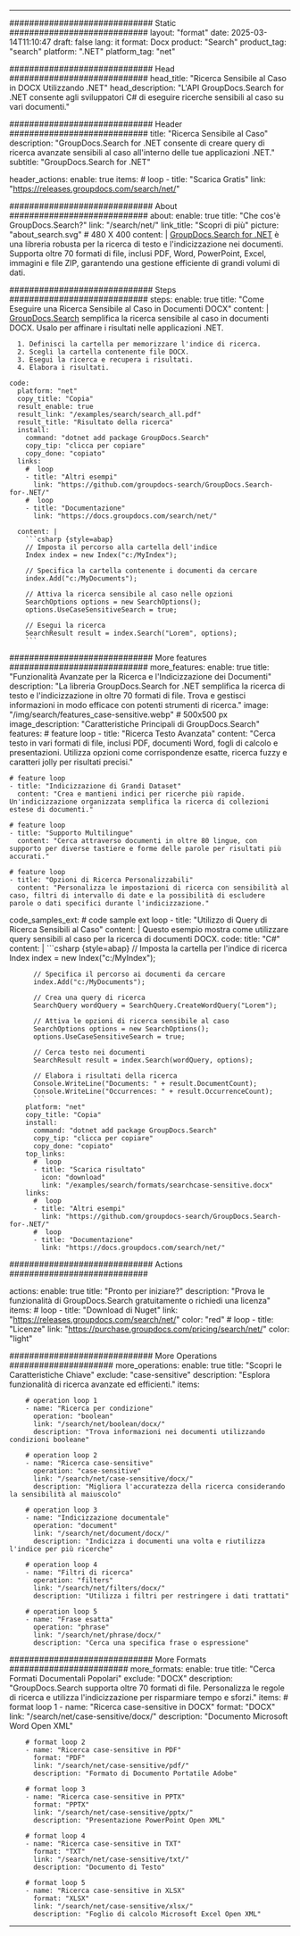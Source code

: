 
---
############################# Static ############################
layout: "format"
date:  2025-03-14T11:10:47
draft: false
lang: it
format: Docx
product: "Search"
product_tag: "search"
platform: ".NET"
platform_tag: "net"

############################# Head ############################
head_title: "Ricerca Sensibile al Caso in DOCX Utilizzando .NET"
head_description: "L'API GroupDocs.Search for .NET consente agli sviluppatori C# di eseguire ricerche sensibili al caso su vari documenti."

############################# Header ############################
title: "Ricerca Sensibile al Caso" 
description: "GroupDocs.Search for .NET consente di creare query di ricerca avanzate sensibili al caso all'interno delle tue applicazioni .NET."
subtitle: "GroupDocs.Search for .NET" 

header_actions:
  enable: true
  items:
    #  loop
    - title: "Scarica Gratis"
      link: "https://releases.groupdocs.com/search/net/"
      
############################# About ############################
about:
    enable: true
    title: "Che cos'è GroupDocs.Search?"
    link: "/search/net/"
    link_title: "Scopri di più"
    picture: "about_search.svg" # 480 X 400
    content: |
       [GroupDocs.Search for .NET](/search/net/) è una libreria robusta per la ricerca di testo e l'indicizzazione nei documenti. Supporta oltre 70 formati di file, inclusi PDF, Word, PowerPoint, Excel, immagini e file ZIP, garantendo una gestione efficiente di grandi volumi di dati.

############################# Steps ############################
steps:
    enable: true
    title: "Come Eseguire una Ricerca Sensibile al Caso in Documenti DOCX"
    content: |
      [GroupDocs.Search](/search/net/) semplifica la ricerca sensibile al caso in documenti DOCX. Usalo per affinare i risultati nelle applicazioni .NET.
      
      1. Definisci la cartella per memorizzare l'indice di ricerca.
      2. Scegli la cartella contenente file DOCX.
      3. Esegui la ricerca e recupera i risultati.
      4. Elabora i risultati.
   
    code:
      platform: "net"
      copy_title: "Copia"
      result_enable: true
      result_link: "/examples/search/search_all.pdf"
      result_title: "Risultato della ricerca"
      install:
        command: "dotnet add package GroupDocs.Search"
        copy_tip: "clicca per copiare"
        copy_done: "copiato"
      links:
        #  loop
        - title: "Altri esempi"
          link: "https://github.com/groupdocs-search/GroupDocs.Search-for-.NET/"
        #  loop
        - title: "Documentazione"
          link: "https://docs.groupdocs.com/search/net/"
          
      content: |
        ```csharp {style=abap}
        // Imposta il percorso alla cartella dell'indice
        Index index = new Index("c:/MyIndex");

        // Specifica la cartella contenente i documenti da cercare
        index.Add("c:/MyDocuments");

        // Attiva la ricerca sensibile al caso nelle opzioni
        SearchOptions options = new SearchOptions();
        options.UseCaseSensitiveSearch = true;

        // Esegui la ricerca
        SearchResult result = index.Search("Lorem", options);
        ```            

############################# More features ############################
more_features:
  enable: true
  title: "Funzionalità Avanzate per la Ricerca e l'Indicizzazione dei Documenti"
  description: "La libreria GroupDocs.Search for .NET semplifica la ricerca di testo e l'indicizzazione in oltre 70 formati di file. Trova e gestisci informazioni in modo efficace con potenti strumenti di ricerca."
  image: "/img/search/features_case-sensitive.webp" # 500x500 px
  image_description: "Caratteristiche Principali di GroupDocs.Search"
  features:
    # feature loop
    - title: "Ricerca Testo Avanzata"
      content: "Cerca testo in vari formati di file, inclusi PDF, documenti Word, fogli di calcolo e presentazioni. Utilizza opzioni come corrispondenze esatte, ricerca fuzzy e caratteri jolly per risultati precisi."

    # feature loop
    - title: "Indicizzazione di Grandi Dataset"
      content: "Crea e mantieni indici per ricerche più rapide. Un'indicizzazione organizzata semplifica la ricerca di collezioni estese di documenti."

    # feature loop
    - title: "Supporto Multilingue"
      content: "Cerca attraverso documenti in oltre 80 lingue, con supporto per diverse tastiere e forme delle parole per risultati più accurati."

    # feature loop
    - title: "Opzioni di Ricerca Personalizzabili"
      content: "Personalizza le impostazioni di ricerca con sensibilità al caso, filtri di intervallo di date e la possibilità di escludere parole o dati specifici durante l'indicizzazione."
      
  code_samples_ext:
    # code sample ext loop
    - title: "Utilizzo di Query di Ricerca Sensibili al Caso"
      content: |
        Questo esempio mostra come utilizzare query sensibili al caso per la ricerca di documenti DOCX.
      code:
        title: "C#"
        content: |
          ```csharp {style=abap}
          // Imposta la cartella per l'indice di ricerca
          Index index = new Index("c:/MyIndex");
              
          // Specifica il percorso ai documenti da cercare
          index.Add("c:/MyDocuments");

          // Crea una query di ricerca
          SearchQuery wordQuery = SearchQuery.CreateWordQuery("Lorem");

          // Attiva le opzioni di ricerca sensibile al caso
          SearchOptions options = new SearchOptions();
          options.UseCaseSensitiveSearch = true;

          // Cerca testo nei documenti
          SearchResult result = index.Search(wordQuery, options);
          
          // Elabora i risultati della ricerca
          Console.WriteLine("Documents: " + result.DocumentCount);
          Console.WriteLine("Occurrences: " + result.OccurrenceCount);
          ```
        platform: "net"
        copy_title: "Copia"
        install:
          command: "dotnet add package GroupDocs.Search"
          copy_tip: "clicca per copiare"
          copy_done: "copiato"
        top_links:
          #  loop
          - title: "Scarica risultato"
            icon: "download"
            link: "/examples/search/formats/searchcase-sensitive.docx"
        links:
          #  loop
          - title: "Altri esempi"
            link: "https://github.com/groupdocs-search/GroupDocs.Search-for-.NET/"
          #  loop
          - title: "Documentazione"
            link: "https://docs.groupdocs.com/search/net/"
            

            


############################# Actions ############################

actions:
  enable: true
  title: "Pronto per iniziare?"
  description: "Prova le funzionalità di GroupDocs.Search gratuitamente o richiedi una licenza"
  items:
    #  loop
    - title: "Download di Nuget"
      link: "https://releases.groupdocs.com/search/net/"
      color: "red"
        #  loop
    - title: "Licenze"
      link: "https://purchase.groupdocs.com/pricing/search/net/"
      color: "light"


############################# More Operations #####################
more_operations:
    enable: true
    title: "Scopri le Caratteristiche Chiave"
    exclude: "case-sensitive"
    description: "Esplora funzionalità di ricerca avanzate ed efficienti."
    items: 
          
        # operation loop 1
        - name: "Ricerca per condizione"
          operation: "boolean"
          link: "/search/net/boolean/docx/"
          description: "Trova informazioni nei documenti utilizzando condizioni booleane"

        # operation loop 2
        - name: "Ricerca case-sensitive"
          operation: "case-sensitive"
          link: "/search/net/case-sensitive/docx/"
          description: "Migliora l'accuratezza della ricerca considerando la sensibilità al maiuscolo"

        # operation loop 3
        - name: "Indicizzazione documentale"
          operation: "document"
          link: "/search/net/document/docx/"
          description: "Indicizza i documenti una volta e riutilizza l'indice per più ricerche"

        # operation loop 4
        - name: "Filtri di ricerca"
          operation: "filters"
          link: "/search/net/filters/docx/"
          description: "Utilizza i filtri per restringere i dati trattati"

        # operation loop 5
        - name: "Frase esatta"
          operation: "phrase"
          link: "/search/net/phrase/docx/"
          description: "Cerca una specifica frase o espressione"
          
        
          
############################# More Formats ########################
more_formats:
    enable: true
    title: "Cerca Formati Documentali Popolari"
    exclude: "DOCX"
    description: "GroupDocs.Search supporta oltre 70 formati di file. Personalizza le regole di ricerca e utilizza l'indicizzazione per risparmiare tempo e sforzi."
    items: 
        # format loop 1
        - name: "Ricerca case-sensitive in DOCX"
          format: "DOCX"
          link: "/search/net/case-sensitive/docx/"
          description: "Documento Microsoft Word Open XML"
          
        # format loop 2
        - name: "Ricerca case-sensitive in PDF"
          format: "PDF"
          link: "/search/net/case-sensitive/pdf/"
          description: "Formato di Documento Portatile Adobe"
          
        # format loop 3
        - name: "Ricerca case-sensitive in PPTX"
          format: "PPTX"
          link: "/search/net/case-sensitive/pptx/"
          description: "Presentazione PowerPoint Open XML"

        # format loop 4
        - name: "Ricerca case-sensitive in TXT"
          format: "TXT"
          link: "/search/net/case-sensitive/txt/"
          description: "Documento di Testo"
          
        # format loop 5
        - name: "Ricerca case-sensitive in XLSX"
          format: "XLSX"
          link: "/search/net/case-sensitive/xlsx/"
          description: "Foglio di calcolo Microsoft Excel Open XML"
  

---